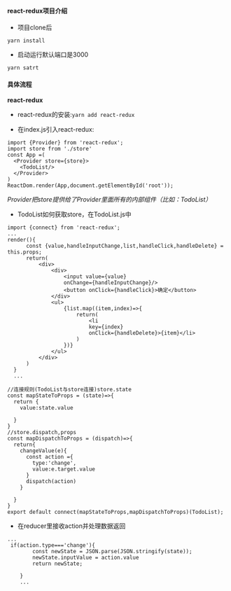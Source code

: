#### react-redux项目介绍

* 项目clone后

`yarn install`

* 启动运行默认端口是3000

`yarn satrt`


#### 具体流程

**react-redux**

  * react-redux的安装:`yarn add react-redux`

  * 在index.js引入react-redux:

  ```
  import {Provider} from 'react-redux';
  import store from './store'
  const App =(
    <Provider store={store}>
      <TodoList/>
    </Provider>
  )
  ReactDom.render(App,document.getElementById('root'));
  ```

  *Provider把store提供给了Provider里面所有的内部组件（比如：TodoList）*


  * TodoList如何获取store，在TodoList.js中

  ```
  import {connect} from 'react-redux';
  ...
  render(){
        const {value,handleInputChange,list,handleClick,handleDelete} = this.props;
        return(
            <div>
                <div>
                    <input value={value}
                    onChange={handleInputChange}/>
                    <button onClick={handleClick}>确定</button>
                </div>
                <ul>
                    {list.map((item,index)=>{
                        return(
                            <li 
                            key={index}
                            onClick={handleDelete}>{item}</li>
                        )
                    })}
                </ul>
            </div>
        )
    }
    ...

  //连接规则(TodoList与store连接)store.state
  const mapStateToProps = (state)=>{
    return {
      value:state.value

    }
  }
  //store.dispatch,props
  const mapDispatchToProps = (dispatch)=>{
    return{
      changeValue(e){
        const action ={
          type:'change',
          value:e.target.value
        }
        dispatch(action)
      }

    }
  }
  export default connect(mapStateToProps,mapDispatchToProps)(TodoList);
  ```

* 在reducer里接收action并处理数据返回
```
...
 if(action.type==='change'){
        const newState = JSON.parse(JSON.stringify(state));
        newState.inputValue = action.value
        return newState;

    }
    ...
```